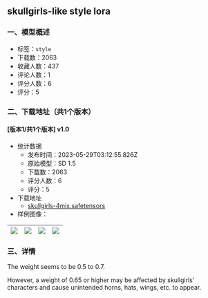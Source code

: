 ## skullgirls-like style lora
### 一、模型概述

- 标签：`style`
- 下载数：2063
- 收藏人数：437
- 评论人数：1
- 评分人数：6
- 评分：5

### 二、下载地址（共1个版本）

#### [版本1/共1个版本] v1.0

- 统计数据
  - 发布时间：2023-05-29T03:12:55.826Z
  - 原始模型：SD 1.5
  - 下载数：2063
  - 评分人数：6
  - 评分：5
- 下载地址
  - [skullgirls-4mix.safetensors](https://civitai.com/api/download/models/84251)
- 样例图像：

| <img src="https://image.civitai.com/xG1nkqKTMzGDvpLrqFT7WA/c32b0486-d898-413f-af13-2e79af9f72af/width=450/951469.jpeg" /> | <img src="https://image.civitai.com/xG1nkqKTMzGDvpLrqFT7WA/81762fe2-79df-40c6-8418-6167c819c254/width=450/951473.jpeg" /> | <img src="https://image.civitai.com/xG1nkqKTMzGDvpLrqFT7WA/8366e7ca-66f8-4fe8-a342-e807133a29d5/width=450/951472.jpeg" /> | <img src="https://image.civitai.com/xG1nkqKTMzGDvpLrqFT7WA/c960694a-a180-46d3-a229-c86a28fc011a/width=450/951471.jpeg" /> |
| ---- | ---- | ---- | ---- |


### 三、详情
<p>The weight seems to be 0.5 to 0.7.</p><p>However, a weight of 0.65 or higher may be affected by skullgirls' characters and cause unintended horns, hats, wings, etc. to appear.</p>